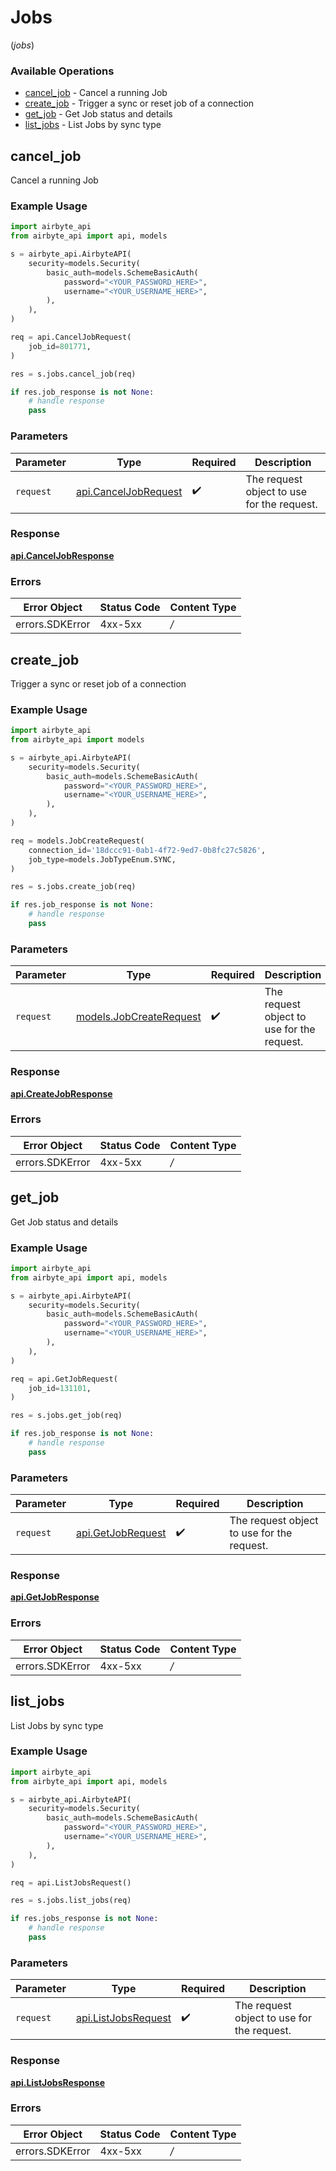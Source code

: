 # Jobs
(*jobs*)

### Available Operations

* [cancel_job](#cancel_job) - Cancel a running Job
* [create_job](#create_job) - Trigger a sync or reset job of a connection
* [get_job](#get_job) - Get Job status and details
* [list_jobs](#list_jobs) - List Jobs by sync type

## cancel_job

Cancel a running Job

### Example Usage

```python
import airbyte_api
from airbyte_api import api, models

s = airbyte_api.AirbyteAPI(
    security=models.Security(
        basic_auth=models.SchemeBasicAuth(
            password="<YOUR_PASSWORD_HERE>",
            username="<YOUR_USERNAME_HERE>",
        ),
    ),
)

req = api.CancelJobRequest(
    job_id=801771,
)

res = s.jobs.cancel_job(req)

if res.job_response is not None:
    # handle response
    pass

```

### Parameters

| Parameter                                             | Type                                                  | Required                                              | Description                                           |
| ----------------------------------------------------- | ----------------------------------------------------- | ----------------------------------------------------- | ----------------------------------------------------- |
| `request`                                             | [api.CancelJobRequest](../../api/canceljobrequest.md) | :heavy_check_mark:                                    | The request object to use for the request.            |


### Response

**[api.CancelJobResponse](../../api/canceljobresponse.md)**
### Errors

| Error Object    | Status Code     | Content Type    |
| --------------- | --------------- | --------------- |
| errors.SDKError | 4xx-5xx         | */*             |

## create_job

Trigger a sync or reset job of a connection

### Example Usage

```python
import airbyte_api
from airbyte_api import models

s = airbyte_api.AirbyteAPI(
    security=models.Security(
        basic_auth=models.SchemeBasicAuth(
            password="<YOUR_PASSWORD_HERE>",
            username="<YOUR_USERNAME_HERE>",
        ),
    ),
)

req = models.JobCreateRequest(
    connection_id='18dccc91-0ab1-4f72-9ed7-0b8fc27c5826',
    job_type=models.JobTypeEnum.SYNC,
)

res = s.jobs.create_job(req)

if res.job_response is not None:
    # handle response
    pass

```

### Parameters

| Parameter                                                   | Type                                                        | Required                                                    | Description                                                 |
| ----------------------------------------------------------- | ----------------------------------------------------------- | ----------------------------------------------------------- | ----------------------------------------------------------- |
| `request`                                                   | [models.JobCreateRequest](../../models/jobcreaterequest.md) | :heavy_check_mark:                                          | The request object to use for the request.                  |


### Response

**[api.CreateJobResponse](../../api/createjobresponse.md)**
### Errors

| Error Object    | Status Code     | Content Type    |
| --------------- | --------------- | --------------- |
| errors.SDKError | 4xx-5xx         | */*             |

## get_job

Get Job status and details

### Example Usage

```python
import airbyte_api
from airbyte_api import api, models

s = airbyte_api.AirbyteAPI(
    security=models.Security(
        basic_auth=models.SchemeBasicAuth(
            password="<YOUR_PASSWORD_HERE>",
            username="<YOUR_USERNAME_HERE>",
        ),
    ),
)

req = api.GetJobRequest(
    job_id=131101,
)

res = s.jobs.get_job(req)

if res.job_response is not None:
    # handle response
    pass

```

### Parameters

| Parameter                                       | Type                                            | Required                                        | Description                                     |
| ----------------------------------------------- | ----------------------------------------------- | ----------------------------------------------- | ----------------------------------------------- |
| `request`                                       | [api.GetJobRequest](../../api/getjobrequest.md) | :heavy_check_mark:                              | The request object to use for the request.      |


### Response

**[api.GetJobResponse](../../api/getjobresponse.md)**
### Errors

| Error Object    | Status Code     | Content Type    |
| --------------- | --------------- | --------------- |
| errors.SDKError | 4xx-5xx         | */*             |

## list_jobs

List Jobs by sync type

### Example Usage

```python
import airbyte_api
from airbyte_api import api, models

s = airbyte_api.AirbyteAPI(
    security=models.Security(
        basic_auth=models.SchemeBasicAuth(
            password="<YOUR_PASSWORD_HERE>",
            username="<YOUR_USERNAME_HERE>",
        ),
    ),
)

req = api.ListJobsRequest()

res = s.jobs.list_jobs(req)

if res.jobs_response is not None:
    # handle response
    pass

```

### Parameters

| Parameter                                           | Type                                                | Required                                            | Description                                         |
| --------------------------------------------------- | --------------------------------------------------- | --------------------------------------------------- | --------------------------------------------------- |
| `request`                                           | [api.ListJobsRequest](../../api/listjobsrequest.md) | :heavy_check_mark:                                  | The request object to use for the request.          |


### Response

**[api.ListJobsResponse](../../api/listjobsresponse.md)**
### Errors

| Error Object    | Status Code     | Content Type    |
| --------------- | --------------- | --------------- |
| errors.SDKError | 4xx-5xx         | */*             |
